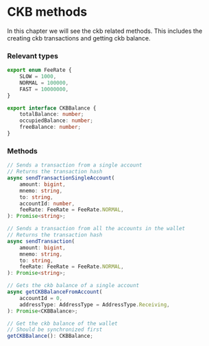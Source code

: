 # CKB methods

In this chapter we will see the ckb related methods. This includes the creating ckb transactions and getting ckb balance.

### Relevant types

```typescript
export enum FeeRate {
    SLOW = 1000,
    NORMAL = 100000,
    FAST = 10000000,
}

export interface CKBBalance {
    totalBalance: number;
    occupiedBalance: number;
    freeBalance: number;
}
```

### Methods

```typescript
// Sends a transaction from a single account
// Returns the transaction hash
async sendTransactionSingleAccount(
    amount: bigint,
    mnemo: string,
    to: string,
    accountId: number,
    feeRate: FeeRate = FeeRate.NORMAL,
): Promise<string>;

// Sends a transaction from all the accounts in the wallet
// Returns the transaction hash
async sendTransaction(
    amount: bigint,
    mnemo: string,
    to: string,
    feeRate: FeeRate = FeeRate.NORMAL,
): Promise<string>;

// Gets the ckb balance of a single account
async getCKBBalanceFromAccount(
    accountId = 0,
    addressType: AddressType = AddressType.Receiving,
): Promise<CKBBalance>;

// Get the ckb balance of the wallet
// Should be synchronized first
getCKBBalance(): CKBBalance;
```

